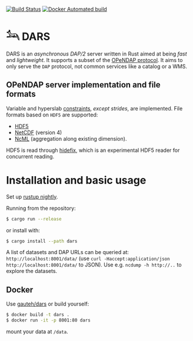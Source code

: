 [![Build Status](https://travis-ci.org/gauteh/dars.svg?branch=master)](https://travis-ci.org/gauteh/dars)
[![Docker Automated build](https://img.shields.io/docker/automated/gauteh/dars)](https://hub.docker.com/repository/docker/gauteh/dars)

# 𓃢   DARS

DARS is an *asynchronous* _DAP/2_ server written in Rust aimed at being *fast* and *lightweight*. It supports a subset of the [OPeNDAP protocol](https://opendap.github.io/documentation/UserGuideComprehensive.html). It aims to only serve the `DAP` protocol, not common services like a catalog or a WMS.

## OPeNDAP server implementation and file formats

Variable and hyperslab [constraints](https://opendap.github.io/documentation/UserGuideComprehensive.html#Constraint_Expressions), _except strides_, are implemented. File formats based on `HDF5` are supported:

* [HDF5](https://www.hdfgroup.org/solutions/hdf5/)
* [NetCDF](https://www.unidata.ucar.edu/software/netcdf/) (version 4)
* [NcML](https://www.unidata.ucar.edu/software/netcdf-java/current/ncml/Aggregation.html) (aggregation along existing dimension).

HDF5 is read through [hidefix](https://github.com/gauteh/hidefix), which is an
experimental HDF5 reader for concurrent reading.

# Installation and basic usage

Set up [rustup nightly](https://github.com/rust-lang/rustup#working-with-nightly-rust).

Running from the repository:

```sh
$ cargo run --release
```

or install with:

```sh
$ cargo install --path dars
```

A list of datasets and DAP URLs can be queried at: `http://localhost:8001/data/` (use `curl -Haccept:application/json http://localhost:8001/data/` to JSON). Use e.g. `ncdump -h http://..` to explore the datasets.

## Docker

Use [gauteh/dars](https://hub.docker.com/repository/docker/gauteh/dars) or build yourself:

```sh
$ docker build -t dars .
$ docker run -it -p 8001:80 dars
```

mount your data at `/data`.

